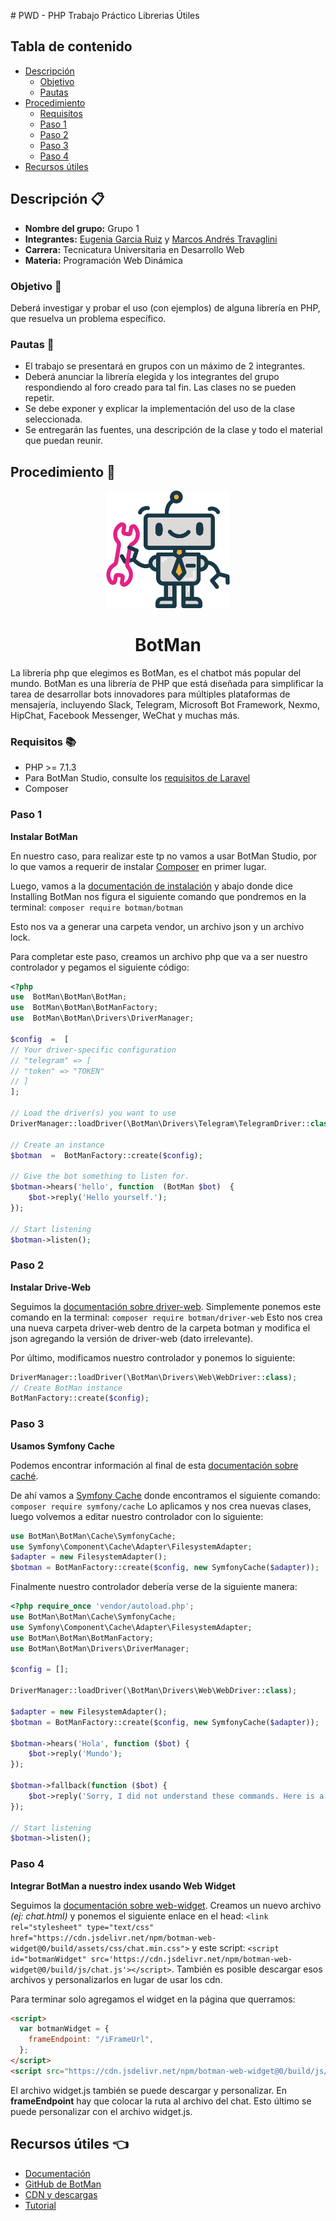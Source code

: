 ﻿﻿# PWD - PHP Trabajo Práctico Librerias Útiles

## Tabla de contenido

- [Descripción](#descripción-)
  - [Objetivo](#objetivo-)
  - [Pautas](#pautas-)
- [Procedimiento](#procedimiento-)
  - [Requisitos](#requisitos-)
  - [Paso 1](#paso-1)
  - [Paso 2](#paso-2)
  - [Paso 3](#paso-3)
  - [Paso 4](#paso-4)
- [Recursos útiles](#recursos-útiles-)

## Descripción 📋

- <b>Nombre del grupo:</b> Grupo 1
- <b>Integrantes:</b> [Eugenia Garcia Ruiz](https://github.com/Eugenia-2793) y [Marcos Andrés Travaglini](https://github.com/Blackpachamame)
- <b>Carrera:</b> Tecnicatura Universitaria en Desarrollo Web
- <b>Materia:</b> Programación Web Dinámica

### Objetivo 📌

Deberá investigar y probar el uso (con ejemplos) de alguna librería en PHP, que resuelva un problema específico.

### Pautas 📜

- El trabajo se presentará en grupos con un máximo de 2 integrantes.
- Deberá anunciar la librería elegida y los integrantes del grupo respondiendo al foro creado para tal fin. Las clases no se pueden repetir.
- Se debe exponer y explicar la implementación del uso de la clase seleccionada.
- Se entregarán las fuentes, una descripción de la clase y todo el material que puedan reunir.

## Procedimiento 👣

<p align="center"><img height="188" width="198" src="img/logo-botman.png"></p>
<h1 align="center">BotMan</h1>
La librería php que elegimos es BotMan, es el chatbot más popular del mundo.
BotMan es una librería de PHP que está diseñada para simplificar la tarea de desarrollar bots innovadores para múltiples plataformas de mensajería, incluyendo Slack, Telegram, Microsoft Bot Framework, Nexmo, HipChat, Facebook Messenger, WeChat y muchas más.

### Requisitos 📚

- PHP >= 7.1.3
- Para BotMan Studio, consulte los [requisitos de Laravel](https://laravel.com/docs/5.5/installation#server-requirements)
- Composer

### Paso 1

**Instalar BotMan**

En nuestro caso, para realizar este tp no vamos a usar BotMan Studio, por lo que vamos a requerir de instalar [Composer](https://getcomposer.org/) en primer lugar.

Luego, vamos a la [documentación de instalación](https://botman.io/2.0/installation) y abajo donde dice Installing BotMan nos figura el siguiente comando que pondremos en la terminal: `composer require botman/botman`

Esto nos va a generar una carpeta vendor, un archivo json y un archivo lock.

Para completar este paso, creamos un archivo php que va a ser nuestro controlador y pegamos el siguiente código:

```php
<?php
use  BotMan\BotMan\BotMan;
use  BotMan\BotMan\BotManFactory;
use  BotMan\BotMan\Drivers\DriverManager;

$config  =  [
// Your driver-specific configuration
// "telegram" => [
// "token" => "TOKEN"
// ]
];

// Load the driver(s) you want to use
DriverManager::loadDriver(\BotMan\Drivers\Telegram\TelegramDriver::class);

// Create an instance
$botman  =  BotManFactory::create($config);

// Give the bot something to listen for.
$botman->hears('hello', function  (BotMan $bot)  {
	$bot->reply('Hello yourself.');
});

// Start listening
$botman->listen();
```

### Paso 2

**Instalar Drive-Web**

Seguimos la [documentación sobre driver-web](https://botman.io/2.0/driver-web).
Simplemente ponemos este comando en la terminal: `composer require botman/driver-web` Esto nos crea una nueva carpeta driver-web dentro de la carpeta botman y modifica el json agregando la versión de driver-web (dato irrelevante).

Por último, modificamos nuestro controlador y ponemos lo siguiente:

```php
DriverManager::loadDriver(\BotMan\Drivers\Web\WebDriver::class);
// Create BotMan instance
BotManFactory::create($config);
```

### Paso 3

**Usamos Symfony Cache**

Podemos encontrar información al final de esta [documentación sobre caché](https://botman.io/2.0/cache-drivers).

De ahí vamos a [Symfony Cache](https://symfony.com/doc/current/components/cache.html) donde encontramos el siguiente comando: `composer require symfony/cache` Lo aplicamos y nos crea nuevas clases, luego volvemos a editar nuestro controlador con lo siguiente:

```php
use BotMan\BotMan\Cache\SymfonyCache;
use Symfony\Component\Cache\Adapter\FilesystemAdapter;
$adapter = new FilesystemAdapter();
$botman = BotManFactory::create($config, new SymfonyCache($adapter));
```

Finalmente nuestro controlador debería verse de la siguiente manera:

```php
<?php require_once 'vendor/autoload.php';
use BotMan\BotMan\Cache\SymfonyCache;
use Symfony\Component\Cache\Adapter\FilesystemAdapter;
use BotMan\BotMan\BotManFactory;
use BotMan\BotMan\Drivers\DriverManager;

$config = [];

DriverManager::loadDriver(\BotMan\Drivers\Web\WebDriver::class);

$adapter = new FilesystemAdapter();
$botman = BotManFactory::create($config, new SymfonyCache($adapter));

$botman->hears('Hola', function ($bot) {
	$bot->reply('Mundo');
});

$botman->fallback(function ($bot) {
	$bot->reply('Sorry, I did not understand these commands. Here is a list of commands I understand: ...');
});

// Start listening
$botman->listen();
```

### Paso 4

**Integrar BotMan a nuestro index usando Web Widget**

Seguimos la [documentación sobre web-widget](https://botman.io/2.0/web-widget).
Creamos un nuevo archivo _(ej: chat.html)_ y ponemos el siguiente enlace en el head: `<link rel="stylesheet" type="text/css" href="https://cdn.jsdelivr.net/npm/botman-web-widget@0/build/assets/css/chat.min.css">` y este script: `<script id="botmanWidget" src='https://cdn.jsdelivr.net/npm/botman-web-widget@0/build/js/chat.js'></script>`. También es posible descargar esos archivos y personalizarlos en lugar de usar los cdn.

Para terminar solo agregamos el widget en la página que querramos:

```html
<script>
  var botmanWidget = {
    frameEndpoint: "/iFrameUrl",
  };
</script>
<script src="https://cdn.jsdelivr.net/npm/botman-web-widget@0/build/js/widget.js"></script>
```

El archivo widget.js también se puede descargar y personalizar. En **frameEndpoint** hay que colocar la ruta al archivo del chat. Esto último se puede personalizar con el archivo widget.js.

## Recursos útiles 👈

- [Documentación](https://botman.io/2.0/welcome)
- [GitHub de BotMan](https://github.com/botman/botman)
- [CDN y descargas](https://www.jsdelivr.com/package/npm/botman-web-widget)
- [Tutorial](https://www.youtube.com/watch?v=56CjNdgm-WM)
